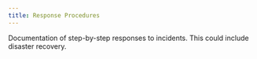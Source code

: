 ```yaml
---
title: Response Procedures
---
```


Documentation of step-by-step responses to incidents. This could include disaster recovery.